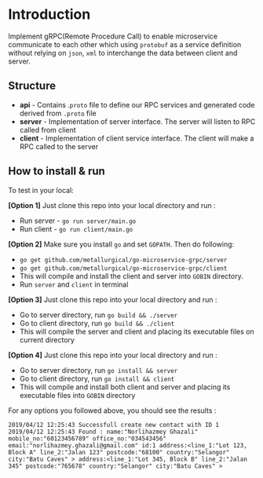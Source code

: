 # Introduction
Implement gRPC(Remote Procedure Call) to enable microservice communicate to each other which using `protobuf` as a service definition without relying on `json`, `xml` to interchange the data between client and server.

## Structure
- **api** - Contains .`proto` file to define our RPC services and generated code derived from  `.proto` file
- **server** - Implementation of server interface. The server will listen to RPC called from client
- **client** - Implementation of client service interface. The client will make a RPC called to the server

## How to install & run
To test in your local:

**[Option 1]** Just clone this repo into your local directory and run :
- Run server - `go run server/main.go`
- Run client - `go run client/main.go`

**[Option 2]** Make sure you install `go` and set  `GOPATH`. Then do following:
 - `go get github.com/metallurgical/go-microservice-grpc/server`
 - `go get github.com/metallurgical/go-microservice-grpc/client`
 - This will compile and install the client and server into `GOBIN` directory.
 - Run `server` and `client` in terminal
 
 **[Option 3]** Just clone this repo into your local directory and run :
 - Go to server directory, run `go build && ./server`
 - Go to client directory, run `go build && ./client`
 - This will compile the server and client and placing its executable files on current directory
 
 **[Option 4]** Just clone this repo into your local directory and run :
  - Go to server directory, run `go install && server`
  - Go to client directory, run `go install && client`
  - This will compile and install both client and server and placing its executable files into `GOBIN` directory
  
  
  For any options you followed above, you should see the results :
  
  ```
2019/04/12 12:25:43 Successfull create new contact with ID 1
2019/04/12 12:25:43 Found : name:"Norlihazmey Ghazali" mobile_no:"60123456789" office_no:"034543456" email:"norlihazmey.ghazali@gmail.com" id:1 address:<line_1:"Lot 123, Block A" line_2:"Jalan 123" postcode:"68100" country:"Selangor" city:"Batu Caves" > address:<line_1:"Lot 345, Block B" line_2:"Jalan 345" postcode:"765678" country:"Selangor" city:"Batu Caves" >
```

